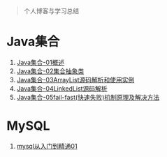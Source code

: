 > 个人博客与学习总结
# Java集合
1. [Java集合-01概述](https://github.com/Jzedy/selfwrite/blob/master/src/main/doc/baseJava/collections/Java%E9%9B%86%E5%90%88-01%E6%A6%82%E8%BF%B0.md)
2. [Java集合-02集合抽象类](https://github.com/Jzedy/Z-books/blob/master/src/main/doc/baseJava/collections/Java%E9%9B%86%E5%90%88-02Collection.md)
3. [Java集合-03ArrayList源码解析和使用实例](https://github.com/Jzedy/Z-books/blob/master/src/main/doc/baseJava/collections/Java%E9%9B%86%E5%90%88-03ArrayList%E6%BA%90%E7%A0%81%E8%A7%A3%E6%9E%90%E5%92%8C%E4%BD%BF%E7%94%A8%E5%AE%9E%E4%BE%8B.md)
4. [Java集合-04LinkedList源码解析](https://github.com/Jzedy/Z-books/blob/master/src/main/doc/baseJava/collections/Java%E9%9B%86%E5%90%88-04LinkedList%E6%BA%90%E7%A0%81%E8%A7%A3%E6%9E%90.md)
5. [Java集合-05fail-fast(快速失败)机制原理及解决方法](https://github.com/Jzedy/Z-books/blob/master/src/main/doc/baseJava/collections/Java%E9%9B%86%E5%90%88-05fail-fast(%E5%BF%AB%E9%80%9F%E5%A4%B1%E8%B4%A5)%E6%9C%BA%E5%88%B6%E5%8E%9F%E7%90%86%E5%8F%8A%E8%A7%A3%E5%86%B3%E6%96%B9%E6%B3%95.md)

# MySQL
1. [mysql从入门到精通01](https://github.com/Jzedy/selfwrite/blob/master/src/main/doc/sql/mysql%E5%85%A5%E9%97%A8%E5%88%B0%E7%B2%BE%E9%80%9A01.md)
